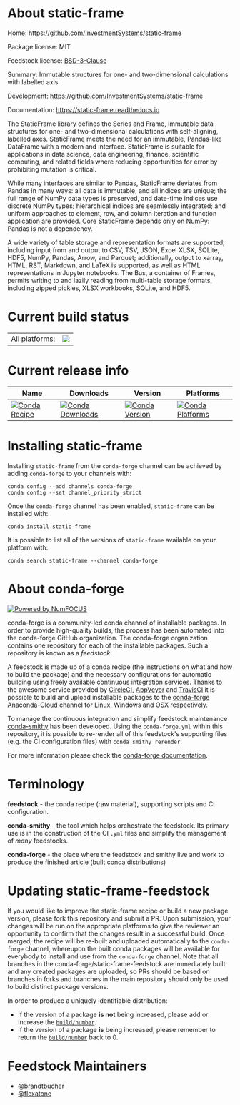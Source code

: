 About static-frame
==================

Home: https://github.com/InvestmentSystems/static-frame

Package license: MIT

Feedstock license: [BSD-3-Clause](https://github.com/conda-forge/static-frame-feedstock/blob/master/LICENSE.txt)

Summary: Immutable structures for one- and two-dimensional calculations with labelled axis

Development: https://github.com/InvestmentSystems/static-frame

Documentation: https://static-frame.readthedocs.io

The StaticFrame library defines the Series and Frame, immutable data structures for one- and two-dimensional calculations with self-aligning, labelled axes. StaticFrame meets the need for an immutable, Pandas-like DataFrame with a modern and interface. StaticFrame is suitable for applications in data science, data engineering, finance, scientific computing, and related fields where reducing opportunities for error by prohibiting mutation is critical.

While many interfaces are similar to Pandas, StaticFrame deviates from Pandas in many ways: all data is immutable, and all indices are unique; the full range of NumPy data types is preserved, and date-time indices use discrete NumPy types; hierarchical indices are seamlessly integrated; and uniform approaches to element, row, and column iteration and function application are provided. Core StaticFrame depends only on NumPy: Pandas is not a dependency.

A wide variety of table storage and representation formats are supported, including input from and output to CSV, TSV, JSON, Excel XLSX, SQLite, HDF5, NumPy, Pandas, Arrow, and Parquet; additionally, output to xarray, HTML, RST, Markdown, and LaTeX is supported, as well as HTML representations in Jupyter notebooks. The Bus, a container of Frames, permits writing to and lazily reading from multi-table storage formats, including zipped pickles, XLSX workbooks, SQLite, and HDF5.


Current build status
====================


<table><tr><td>All platforms:</td>
    <td>
      <a href="https://dev.azure.com/conda-forge/feedstock-builds/_build/latest?definitionId=6190&branchName=master">
        <img src="https://dev.azure.com/conda-forge/feedstock-builds/_apis/build/status/static-frame-feedstock?branchName=master">
      </a>
    </td>
  </tr>
</table>

Current release info
====================

| Name | Downloads | Version | Platforms |
| --- | --- | --- | --- |
| [![Conda Recipe](https://img.shields.io/badge/recipe-static--frame-green.svg)](https://anaconda.org/conda-forge/static-frame) | [![Conda Downloads](https://img.shields.io/conda/dn/conda-forge/static-frame.svg)](https://anaconda.org/conda-forge/static-frame) | [![Conda Version](https://img.shields.io/conda/vn/conda-forge/static-frame.svg)](https://anaconda.org/conda-forge/static-frame) | [![Conda Platforms](https://img.shields.io/conda/pn/conda-forge/static-frame.svg)](https://anaconda.org/conda-forge/static-frame) |

Installing static-frame
=======================

Installing `static-frame` from the `conda-forge` channel can be achieved by adding `conda-forge` to your channels with:

```
conda config --add channels conda-forge
conda config --set channel_priority strict
```

Once the `conda-forge` channel has been enabled, `static-frame` can be installed with:

```
conda install static-frame
```

It is possible to list all of the versions of `static-frame` available on your platform with:

```
conda search static-frame --channel conda-forge
```


About conda-forge
=================

[![Powered by NumFOCUS](https://img.shields.io/badge/powered%20by-NumFOCUS-orange.svg?style=flat&colorA=E1523D&colorB=007D8A)](http://numfocus.org)

conda-forge is a community-led conda channel of installable packages.
In order to provide high-quality builds, the process has been automated into the
conda-forge GitHub organization. The conda-forge organization contains one repository
for each of the installable packages. Such a repository is known as a *feedstock*.

A feedstock is made up of a conda recipe (the instructions on what and how to build
the package) and the necessary configurations for automatic building using freely
available continuous integration services. Thanks to the awesome service provided by
[CircleCI](https://circleci.com/), [AppVeyor](https://www.appveyor.com/)
and [TravisCI](https://travis-ci.com/) it is possible to build and upload installable
packages to the [conda-forge](https://anaconda.org/conda-forge)
[Anaconda-Cloud](https://anaconda.org/) channel for Linux, Windows and OSX respectively.

To manage the continuous integration and simplify feedstock maintenance
[conda-smithy](https://github.com/conda-forge/conda-smithy) has been developed.
Using the ``conda-forge.yml`` within this repository, it is possible to re-render all of
this feedstock's supporting files (e.g. the CI configuration files) with ``conda smithy rerender``.

For more information please check the [conda-forge documentation](https://conda-forge.org/docs/).

Terminology
===========

**feedstock** - the conda recipe (raw material), supporting scripts and CI configuration.

**conda-smithy** - the tool which helps orchestrate the feedstock.
                   Its primary use is in the construction of the CI ``.yml`` files
                   and simplify the management of *many* feedstocks.

**conda-forge** - the place where the feedstock and smithy live and work to
                  produce the finished article (built conda distributions)


Updating static-frame-feedstock
===============================

If you would like to improve the static-frame recipe or build a new
package version, please fork this repository and submit a PR. Upon submission,
your changes will be run on the appropriate platforms to give the reviewer an
opportunity to confirm that the changes result in a successful build. Once
merged, the recipe will be re-built and uploaded automatically to the
`conda-forge` channel, whereupon the built conda packages will be available for
everybody to install and use from the `conda-forge` channel.
Note that all branches in the conda-forge/static-frame-feedstock are
immediately built and any created packages are uploaded, so PRs should be based
on branches in forks and branches in the main repository should only be used to
build distinct package versions.

In order to produce a uniquely identifiable distribution:
 * If the version of a package **is not** being increased, please add or increase
   the [``build/number``](https://docs.conda.io/projects/conda-build/en/latest/resources/define-metadata.html#build-number-and-string).
 * If the version of a package **is** being increased, please remember to return
   the [``build/number``](https://docs.conda.io/projects/conda-build/en/latest/resources/define-metadata.html#build-number-and-string)
   back to 0.

Feedstock Maintainers
=====================

* [@brandtbucher](https://github.com/brandtbucher/)
* [@flexatone](https://github.com/flexatone/)

